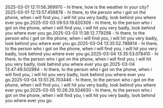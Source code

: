 2025-03-01 12:11:56.369970 - hi there, how is the weather in your city?2025-03-01 12:13:57.456878 - hi there, to the person who i got on the phone, when i will find you, i will hit you very badly, look behind you where ever you go.2025-03-03 09:53:19.820309 - hi there, to the person who i got on the phone, when i will find you, i will hit you very badly, look behind you where ever you go.2025-03-03 11:38:12.779298 - hi there, to the person who i got on the phone, when i will find you, i will hit you very badly, look behind you where ever you go.2025-03-04 13:35:52.788814 - hi there, to the person who i got on the phone, when i will find you, i will hit you very badly, look behind you where ever you go.2025-03-04 13:35:53.078410 - hi there, to the person who i got on the phone, when i will find you, i will hit you very badly, look behind you where ever you go.2025-03-04 13:47:49.502984 - hi there, to the person who i got on the phone, when i will find you, i will hit you very badly, look behind you where ever you go.2025-03-04 13:51:26.703446 - hi there, to the person who i got on the phone, when i will find you, i will hit you very badly, look behind you where ever you go.2025-03-05 10:26:29.504630 - hi there, to the person who i got on the phone, when i will find you, i will hit you very badly, look behind you where ever you go.